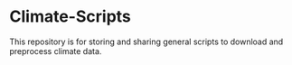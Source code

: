 # Climate-Scripts
This repository is for storing and sharing general scripts to download and
preprocess climate data.
